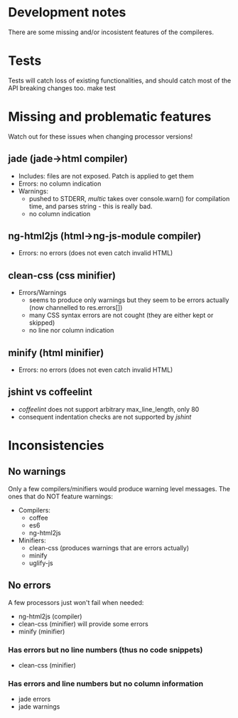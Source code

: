 Development notes
==================

There are some missing and/or incosistent features of the compileres.

# Tests
Tests will catch loss of existing functionalities, and should catch most of the API breaking changes too.
    make test

# Missing and problematic features

Watch out for these issues when changing processor versions!

## jade (jade->html compiler)
- Includes: files are not exposed. Patch is applied to get them
- Errors: no column indication
- Warnings:
  - pushed to STDERR, *multic* takes over console.warn() for compilation time, and parses string - this is really bad.
  - no column indication

## ng-html2js (html->ng-js-module compiler)
- Errors: no errors (does not even catch invalid HTML)

## clean-css (css minifier)
- Errors/Warnings
  - seems to produce only warnings but they seem to be errors actually (now channelled to res.errors[])
  - many CSS syntax errors are not cought (they are either kept or skipped)
  - no line nor column indication

## minify (html minifier)
- Errors: no errors (does not even catch invalid HTML)

## jshint vs coffeelint
- *coffeelint* does not support arbitrary max_line_length, only 80
- consequent indentation checks are not supported by *jshint*

# Inconsistencies

## No warnings
Only a few compilers/minifiers would produce warning level messages. The ones that do NOT feature warnings:
- Compilers:
  - coffee
  - es6
  - ng-html2js
- Minifiers:
  - clean-css (produces warnings that are errors actually)
  - minify
  - uglify-js

## No errors
A few processors just won't fail when needed:
- ng-html2js (compiler)
- clean-css (minifier) will provide some errors
- minify (minifier)

### Has errors but no line numbers (thus no code snippets)
- clean-css (minifier)

### Has errors and line numbers but no column information
- jade errors
- jade warnings

